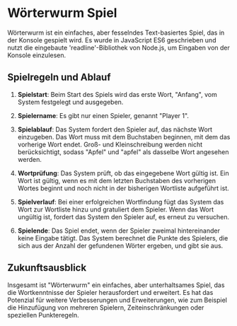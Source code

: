 # Wörterwurm Spiel

Wörterwurm ist ein einfaches, aber fesselndes Text-basiertes Spiel, das in der Konsole gespielt wird. Es wurde in JavaScript ES6 geschrieben und nutzt die eingebaute 'readline'-Bibliothek von Node.js, um Eingaben von der Konsole einzulesen.

## Spielregeln und Ablauf

1. **Spielstart**: Beim Start des Spiels wird das erste Wort, "Anfang", vom System festgelegt und ausgegeben.

2. **Spielername**: Es gibt nur einen Spieler, genannt "Player 1".

3. **Spielablauf**: Das System fordert den Spieler auf, das nächste Wort einzugeben. Das Wort muss mit dem Buchstaben beginnen, mit dem das vorherige Wort endet. Groß- und Kleinschreibung werden nicht berücksichtigt, sodass "Apfel" und "apfel" als dasselbe Wort angesehen werden.

4. **Wortprüfung**: Das System prüft, ob das eingegebene Wort gültig ist. Ein Wort ist gültig, wenn es mit dem letzten Buchstaben des vorherigen Wortes beginnt und noch nicht in der bisherigen Wortliste aufgeführt ist. 

5. **Spielverlauf**: Bei einer erfolgreichen Wortfindung fügt das System das Wort zur Wortliste hinzu und gratuliert dem Spieler. Wenn das Wort ungültig ist, fordert das System den Spieler auf, es erneut zu versuchen.

6. **Spielende**: Das Spiel endet, wenn der Spieler zweimal hintereinander keine Eingabe tätigt. Das System berechnet die Punkte des Spielers, die sich aus der Anzahl der gefundenen Wörter ergeben, und gibt sie aus.

## Zukunftsausblick

Insgesamt ist "Wörterwurm" ein einfaches, aber unterhaltsames Spiel, das die Wortkenntnisse der Spieler herausfordert und erweitert. Es hat das Potenzial für weitere Verbesserungen und Erweiterungen, wie zum Beispiel die Hinzufügung von mehreren Spielern, Zeiteinschränkungen oder speziellen Punkteregeln.
